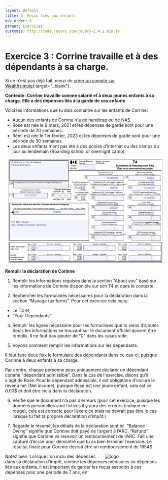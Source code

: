 ```yaml
---
layout: default
title: 3. Reçus liés aux enfants
nav_order: 6
parent: Exercices
customjs: http://code.jquery.com/jquery-1.4.2.min.js
---
```

# Exercice 3 : Corrine travaille et à des dépendants à sa charge.

Si ce n'est pas déjà fait, merci de [créer un compte sur Wealthsimple](https://my.wealthsimple.com/app/public/signup/){:target="_blank"}.

**Contexte: Corrine travaille comme salarié et à deux jeunes enfants à sa charge. Elle a des dépenses liés à la garde de ces enfants.**

Voici les informations que tu dois connaitre sur les enfants de Corrine: 
- Aucun des enfants de Corrine n'a de handicap ou de NAS.
- Rose est née le 9 mars, 2021 et les dépenses de garde sont pour une période de 20 semaines. 
- Rémi est née le 1er février, 2023 et les dépenses de garde sont pour une période de 50 semaines. 
- Les deux enfants n'ont pas été à des écoles d'internat ou des camps du jour au lendemain (Boarding school or overnight camp).

<img src="my_folder/T4.pizza.PNG" alt="T4 pour Terry de Plaza Di Pizza" style=";width:520px;margin-left:10px;">

**Remplir la déclaration de Corinne**

1.  Remplir les informations requises dans la section "About you" basé sur les informations de Corinne disponible sur son T4 et dans le contexte.
   
2.  Rechercher les formulaires nécessaires pour la déclaration dans la section “Manage tax forms”.
Pour cet exercice cela inclu:
-  Le T4 et;
-  "Your Dependants"

4. Remplir les lignes nécessaire pour les formulaires que tu viens d’ajouter. Seuls les informations se trouvant sur le document officiel doivent être remplis. Il ne faut pas ajouter de “0” dans les cases vide.
   
5. Voyons comment remplir les informations sur les dépendants.

Il faut faire deux foix le formulaire des dépendants dans ce cas-ci, puisque Corinne à deux enfants à sa charge. 

Par contre, chaque personne peux uniquement déclarer un dépendant comme "dépendant admissible". Dans le cas de l'exercise, disons qu'il s'agit de Rose. Pour le dépendant admissible, il est obligatoire d'inclure le revenu net (Net income), puisque Rose est une jeune enfant, cela est ce 0.00$ et doit être inclu dans la déclaration. 

6. Vérifie que le document n’a pas d’erreurs (pour cet exercice, puisque les données personelles sont fictives il y aura des erreurs (indiqué en rouge), cela est correcte pour l’exercice mais ne devrait pas être le cas lorsque tu fait ta propore déclaration d’impôt.)

7. Regarde le résumé, les détails de la déclaration sont ici.
“Balance Owing” signifie que Corinne doit payé de l’argent à l’ARC.
“Refund” signifie que Corinne va recevoir un remboursement de l’ARC.
Fait une capture d’écran pour démontré que tu as bien terminer l’exercice. Le résultat finale pour Corinne devrait être un remboursement de 1854$. 

<img src="images/act-4/0.png" alt="logo" style="float:right;width:180px;margin-left:10px;">

Notez bien: Lorsque l'on inclu des dépenses dans sa déclaration d'impôt, comme les dépenses médicales ou dépenses liés aux enfants, il est important de garder les reçus associés à ces dépenses pour une période de 7 ans, en 
